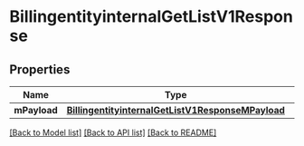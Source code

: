# BillingentityinternalGetListV1Response

## Properties
Name | Type | Description | Notes
------------ | ------------- | ------------- | -------------
**mPayload** | [**BillingentityinternalGetListV1ResponseMPayload**](BillingentityinternalGetListV1ResponseMPayload.md) |  | 

[[Back to Model list]](../README.md#documentation-for-models) [[Back to API list]](../README.md#documentation-for-api-endpoints) [[Back to README]](../README.md)


